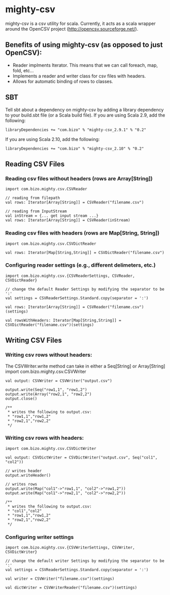 mighty-csv
==========

mighty-csv is a csv utility for scala. Currently, it acts as a scala wrapper around the OpenCSV project (http://opencsv.sourceforge.net/). 

Benefits of using mighty-csv (as opposed to just OpenCSV):
----------
* Reader implments Iterator. This means that we can call foreach, map, fold, etc...
* Implements a reader and writer class for csv files with headers.
* Allows for automatic binding of rows to classes.


SBT
----------
Tell sbt about a dependency on mighty-csv by adding a library dependency to your build.sbt file (or a Scala build file).
If you are using Scala 2.9, add the following:

    libraryDependencies += "com.bizo" % "mighty-csv_2.9.1" % "0.2"
    
If you are using Scala 2.10, add the following:    

    libraryDependencies += "com.bizo" % "mighty-csv_2.10" % "0.2"


Reading CSV Files
----------
### Reading csv files without headers (rows are Array[String])
    import com.bizo.mighty.csv.CSVReader
    
    // reading from filepath
    val rows: Iterator[Array[String]] = CSVReader("filename.csv")
    
    // reading from InputStream
    val inStream = {... get input stream ...}
    val rows: Iterator[Array[String]] = CSVReader(inStream)
    
### Reading csv files with headers (rows are Map[String, String])

    import com.bizo.mighty.csv.CSVDictReader
    
    val rows: Iterator[Map[String,String]] = CSVDictReader("filename.csv")
    
### Configuring reader settings (e.g., different delimeters, etc.)

    import com.bizo.mighty.csv.{CSVReaderSettings, CSVReader, CSVDictReader}
    
    // change the default Reader Settings by modifying the separator to be ':'
    val settings = CSVReaderSettings.Standard.copy(separator = ':')

    val rows: Iterator[Array[String]] = CSVReader("filename.csv")(settings)
    
    val rowsWithHeaders: Iterator[Map[String,String]] = CSVDictReader("filename.csv")(settings)


Writing CSV Files
----------
### Writing csv rows without headers:
The CSVWriter.write method can take in either a Seq[String] or Array[String]
    import com.bizo.mighty.csv.CSVWriter
    
    val output: CSVWriter = CSVWriter("output.csv")
    
    output.write(Seq("row1,1", "row1,2")
    output.write(Array("row2,1", "row2,2")
    output.close()
    
    /**
     * writes the following to output.csv:
     * "row1,1","row1,2"
     * "row2,1","row2,2"
     */
    
### Writing csv rows with headers:
    import com.bizo.mighty.csv.CSVDictWriter
    
    val output: CSVDictWriter = CSVDictWriter("output.csv", Seq("col1", "col2"))
    
    // writes header
    output.writeHeader()
    
    // writes rows
    output.write(Map("col1"->"row1,1", "col2"->"row1,2"))
    output.write(Map("col1"->"row2,1", "col2"->"row2,2"))
    
    /**
     * writes the following to output.csv:
     * "col1","col2"
     * "row1,1","row1,2"
     * "row2,1","row2,2"
     */
     
### Configuring writer settings

    import com.bizo.mighty.csv.{CSVWriterSettings, CSVWriter, CSVDictWriter}
    
    // change the default writer Settings by modifying the separator to be ':'
    val settings = CSVReaderSettings.Standard.copy(separator = ':')

    val writer = CSVWriter("filename.csv")(settings)
    
    val dictWriter = CSVWriterReader("filename.csv")(settings)     
